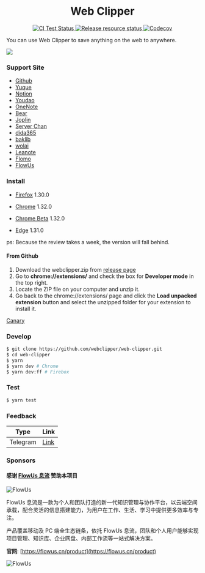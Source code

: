 <h1 align="center">Web Clipper</h1>
<p align="center">
    <a href="https://github.com/webclipper/web-clipper/actions">
      <img src="https://github.com/webclipper/web-clipper/workflows/CI%20Test/badge.svg" alt="CI Test Status">
    </a>
     <a href="https://github.com/webclipper/web-clipper/actions">
      <img src="https://github.com/webclipper/web-clipper/workflows/Release resource/badge.svg" alt="Release resource status">
    </a>
    <a href="https://codecov.io/gh/webclipper/web-clipper">
      <img src="https://img.shields.io/codecov/c/github/webclipper/web-clipper/master.svg?style=flat-square" alt="Codecov">
    </a>
</p>

You can use Web Clipper to save anything on the web to anywhere.

<img src="https://clipper.website/static/image/screenshot.png">

### Support Site

- [Github](https://github.com)
- [Yuque](https://www.yuque.com)
- [Notion](https://www.notion.so/)
- [Youdao](https://note.youdao.com/)
- [OneNote](https://www.onenote.com/)
- [Bear](https://bear.app)
- [Joplin](https://joplinapp.org/)
- [Server Chan](http://sc.ftqq.com/3.version)
- [dida365](https://dida365.com/)
- [baklib](https://www.baklib-free.com/)
- [wolai](https://www.wolai.com/)
- [Leanote](https://github.com/leanote/leanote)
- [Flomo](https://flomoapp.com/)
- [FlowUs](https://flowus.cn/)

### Install

- [Firefox](https://addons.mozilla.org/en-US/firefox/addon/universal-web-clipper/) 1.30.0

- [Chrome](https://chrome.google.com/webstore/detail/web-clipper/mhfbofiokmppgdliakminbgdgcmbhbac) 1.32.0

- [Chrome Beta](https://chrome.google.com/webstore/detail/web-clipper/finhmpmkpbacljcdemplngnnjdenihpp?hl=zh-CN&authuser=0) 1.32.0

- [Edge](https://microsoftedge.microsoft.com/addons/detail/opejamnnohhbjflpbhnmdlknhjkfhfdp) 1.31.0

ps: Because the review takes a week, the version will fall behind.

#### From Github

1. Download the webclipper.zip from [release page](https://github.com/webclipper/web-clipper/releases)
2. Go to **chrome://extensions/** and check the box for **Developer mode** in the top right.
3. Locate the ZIP file on your computer and unzip it.
4. Go back to the chrome://extensions/ page and click the **Load unpacked extension** button and select the unzipped folder for your extension to install it.

[Canary](https://github.com/webclipper/web-clipper/releases/tag/canary)

### Develop

```bash
$ git clone https://github.com/webclipper/web-clipper.git
$ cd web-clipper
$ yarn
$ yarn dev # Chrome
$ yarn dev:ff # Firebox
```

### Test

```bash
$ yarn test
```

### Feedback

| Type     | Link                                                 |
| -------- | ---------------------------------------------------- |
| Telegram | [Link](https://t.me/joinchat/HoVttRRUIA6aXASixzoqAw) |

### Sponsors

#### 感谢 [FlowUs 息流](https://flowus.cn/product) 赞助本项目

![FlowUs](https://github.com/webclipper/web-clipper/blob/master/flowus-logo.png?raw=true)

FlowUs 息流是一款为个人和团队打造的新一代知识管理与协作平台，以云端空间承载，配合灵活的信息搭建能力，为用户在工作、生活、学习中提供更多效率与专注。

产品覆盖移动及 PC 端全生态链条，依托 FlowUs 息流，团队和个人用户能够实现项目管理、知识库、企业网盘、内部工作流等一站式解决方案。

**官网**: [https://flowus.cn/product](https://flowus.cn/product)

![FlowUs](https://github.com/webclipper/web-clipper/blob/master/flowus.png?raw=true)
